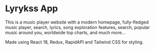 # Lyrykss App

This is a music player website with a modern homepage, fully-fledged music player, search, lyrics, song exploration features, search, popular music around you, worldwide top charts, and much more...

Made using React 18, Redux, RapidAPI and Tailwind CSS for styling.
